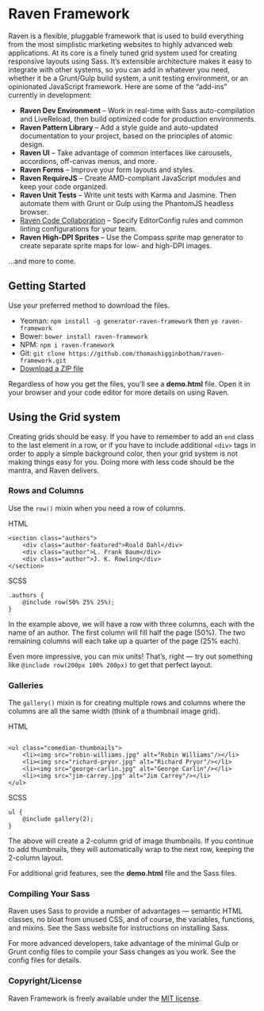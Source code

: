 # Raven Framework

Raven is a flexible, pluggable framework that is used to build everything from the most simplistic marketing websites to highly advanced web applications. At its core is a finely tuned grid system used for creating responsive layouts using Sass. It’s extensible architecture makes it easy to integrate with other systems, so you can add in whatever you need, whether it be a Grunt/Gulp build system, a unit testing environment, or an opinionated JavaScript framework. Here are some of the “add-ins” currently in development:

* **Raven Dev Environment** – Work in real-time with Sass auto-compilation and LiveReload, then build optimized code for production environments.
* **Raven Pattern Library** – Add a style guide and auto-updated documentation to your project, based on the principles of atomic design.
* **Raven UI** – Take advantage of common interfaces like carousels, accordions, off-canvas menus, and more.
* **Raven Forms** – Improve your form layouts and styles.
* **Raven RequireJS** – Create AMD-compliant JavaScript modules and keep your code organized.
* **Raven Unit Tests** – Write unit tests with Karma and Jasmine. Then automate them with Grunt or Gulp using the PhantomJS headless browser.
* [Raven Code Collaboration](https://github.com/thomashigginbotham/raven-code-collab) – Specify EditorConfig rules and common linting configurations for your team.
* **Raven High-DPI Sprites** – Use the Compass sprite map generator to create separate sprite maps for low- and high-DPI images.

...and more to come.

## Getting Started

Use your preferred method to download the files.

* Yeoman: `npm install -g generator-raven-framework` then `yo raven-framework`
* Bower: `bower install raven-framework`
* NPM: `npm i raven-framework`
* Git: `git clone https://github.com/thomashigginbotham/raven-framework.git`
* [Download a ZIP file](https://github.com/thomashigginbotham/raven-framework/archive/master.zip)

Regardless of how you get the files, you’ll see a **demo.html** file. Open it in your browser and your code editor for more details on using Raven.

## Using the Grid system

Creating grids should be easy. If you have to remember to add an `end` class to the last element in a row, or if you have to include additional `<div>` tags in order to apply a simple background color, then your grid system is not making things easy for you. Doing more with less code should be the mantra, and Raven delivers.

### Rows and Columns

Use the `row()` mixin when you need a row of columns.

HTML
```
<section class="authors">
    <div class="author-featured">Roald Dahl</div>
    <div class="author">L. Frank Baum</div>
    <div class="author">J. K. Rowling</div>
</section>
```

SCSS
```
.authors {
    @include row(50% 25% 25%);
}
```

In the example above, we will have a row with three columns, each with the name of an author. The first column will fill half the page (50%). The two remaining columns will each take up a quarter of the page (25% each).

Even more impressive, you can mix units! That’s, right — try out something like `@include row(200px 100% 200px)` to get that perfect layout.

### Galleries

The `gallery()` mixin is for creating multiple rows and columns where the columns are all the same width (think of a thumbnail image grid).

HTML
```

<ul class="comedian-thumbnails">
    <li><img src="robin-williams.jpg" alt="Robin Williams"/></li>
    <li><img src="richard-pryor.jpg" alt="Richard Pryor"/></li>
    <li><img src="george-carlin.jpg" alt="George Carlin"/></li>
    <li><img src="jim-carrey.jpg" alt="Jim Carrey"/></li>
</ul>

```

SCSS
```
ul {
    @include gallery(2);
}
```

The above will create a 2-column grid of image thumbnails. If you continue to add thumbnails, they will automatically wrap to the next row, keeping the 2-column layout.

For additional grid features, see the **demo.html** file and the Sass files.

### Compiling Your Sass

Raven uses Sass to provide a number of advantages — semantic HTML classes, no bloat from unused CSS, and of course, the variables, functions, and mixins. See the Sass website for instructions on installing Sass.

For more advanced developers, take advantage of the minimal Gulp or Grunt config files to compile your Sass changes as you work. See the config files for details.

### Copyright/License

Raven Framework is freely available under the [MIT license](https://tldrlegal.com/license/mit-license).
